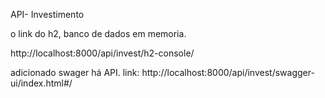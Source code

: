 API- Investimento

o link do h2, banco de dados em memoria.

http://localhost:8000/api/invest/h2-console/

adicionado swager há API. link: http://localhost:8000/api/invest/swagger-ui/index.html#/
